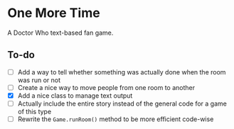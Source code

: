 # One More Time
A Doctor Who text-based fan game.

## To-do
- [ ] Add a way to tell whether something was actually done when the room was run or not
- [ ] Create a nice way to move people from one room to another
- [x] Add a nice class to manage text output
- [ ] Actually include the entire story instead of the general code for a game of this type
- [ ] Rewrite the `Game.runRoom()` method to be more efficient code-wise
